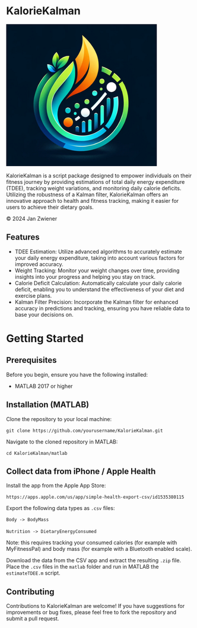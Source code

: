KalorieKalman
=============

![LOGO](img/kaloriekalman_small.png)

KalorieKalman is a script package designed to empower individuals on their
fitness journey by providing estimations of total daily energy
expenditure (TDEE), tracking weight variations, and monitoring daily calorie
deficits. Utilizing the robustness of a Kalman filter, KalorieKalman offers an
innovative approach to health and fitness tracking, making it easier for users
to achieve their dietary goals.

© 2024 Jan Zwiener

Features
--------

* TDEE Estimation: Utilize advanced algorithms to accurately estimate your daily energy expenditure, taking into account various factors for improved accuracy.
* Weight Tracking: Monitor your weight changes over time, providing insights into your progress and helping you stay on track.
* Calorie Deficit Calculation: Automatically calculate your daily calorie deficit, enabling you to understand the effectiveness of your diet and exercise plans.
* Kalman Filter Precision: Incorporate the Kalman filter for enhanced accuracy in predictions and tracking, ensuring you have reliable data to base your decisions on.

Getting Started
===============

Prerequisites
-------------

Before you begin, ensure you have the following installed:

* MATLAB 2017 or higher

Installation (MATLAB)
---------------------

Clone the repository to your local machine:

    git clone https://github.com/yourusername/KalorieKalman.git

Navigate to the cloned repository in MATLAB:

    cd KalorieKalman/matlab

Collect data from iPhone / Apple Health
---------------------------------------

Install the app from the Apple App Store:

    https://apps.apple.com/us/app/simple-health-export-csv/id1535380115

Export the following data types as `.csv` files:

    Body -> BodyMass

    Nutrition -> DietaryEnergyConsumed

Note: this requires tracking your consumed calories (for example with
MyFitnessPal) and body mass (for example with a Bluetooth enabled scale).

Download the data from the CSV app and extract the resulting `.zip` file.
Place the `.csv` files in the `matlab` folder and run in MATLAB the `estimateTDEE.m` script.

Contributing
------------

Contributions to KalorieKalman are welcome! If you have suggestions for
improvements or bug fixes, please feel free to fork the repository and submit a
pull request.
